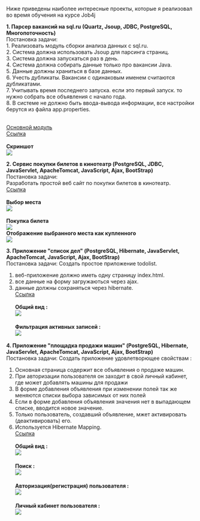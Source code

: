 ﻿Ниже приведены наиболее интересные проекты, которые я реализовал во время обучения на курсе Job4j

<b>1. Парсер вакансий на sql.ru (Quartz, Jsoup, JDBC, PostgreSQL, Многопоточность)</b>
<br>Постановка задачи:
<br>1. Реализовать модуль сборки анализа данных с sql.ru.
<br>2. Система должна использовать Jsoup для парсинга страниц.
<br>3. Система должна запускаться раз в день.
<br>4. Система должна собирать данные только про вакансии Java.
<br>5. Данные должны храниться в базе данных. 
<br>6. Учесть дубликаты. Вакансии с одинаковым именем считаются дубликатами.
<br>7. Учитывать время последнего запуска. если это первый запуск. то нужно собрать все объявления с начало года.
<br>8. В системе не должно быть ввода-вывода информации, все настройки берутся из файла app.properties.   
   
<br><a href="https://github.com/brakhin/job4j/blob/master/2_sql/src/main/java/ru/bgbrakhi/sql/jobparser/SqlRuParser.java">Основной модуль</a>
<br><a href="https://github.com/brakhin/job4j/tree/master/2_sql/src/main/java/ru/bgbrakhi/sql/jobparser">Ссылка</a> 
<br><br><b>Скриншот</b>
<br><img src="2_sql/Screenshot.jpg">

<b>2. Сервис покупки билетов в кинотеатр (PostgreSQL, JDBC, JavaServlet, ApacheTomcat, JavaScript, Ajax, BootStrap)</b>
<br>Постановка задачи:
<br>Разработать простой веб сайт по покупки билетов в кинотеатр.
<br><a href="https://github.com/brakhin/job4j/tree/master/3_servlets_cinema">Ссылка</a> 
<br><br><b>Выбор места</b>
<br><img src="3_servlets_cinema/Screenshot1.jpg">
<br><br><b>Покупка билета</b>
<br><img src="3_servlets_cinema/Screenshot2.jpg">
<br><b>Отображение выбранного места как купленного</b>
<br><img src="3_servlets_cinema/Screenshot3.jpg">

<b>3. Приложение "список дел" (PostgreSQL, Hibernate, JavaServlet, ApacheTomcat, JavaScript, Ajax, BootStrap)</b>
<br>Постановка задачи:
Cоздать простое приложение todolist.
1. веб-приложение должно иметь одну страницу index.html. 
2. все данные на форму загружаються через ajax.
3. данные должны сохраняться через hibernate.
<br><a href="https://github.com/brakhin/job4j/tree/master/3_hibernate">Ссылка</a> 
<br><br><b>Общий вид :</b>
<br><img src="3_hibernate/Screenshot_1.jpg">
<br><br><b>Фильтрация активных записей :</b>
<br><img src="3_hibernate/Screenshot_2.jpg">
 
<b>4. Приложение "площадка продажи машин" (PostgreSQL, Hibernate, JavaServlet, ApacheTomcat, JavaScript, Ajax, BootStrap)</b>
<br>Постановка задачи:
Cоздать приложение удовлетворющее свойствам :
1. Основная страница содержит все объявления о продаже машин. 
2. При авторизации пользователя он заходит в свой личный кабинет, где может добавлять машины для продажи
3. В форме добавления объявления при изменении полей так же меняются списки выбора зависимых от них полей
4. Если в форме добавления объявления значения нет в выпадающем списке, вводится новое значение.
5. Только пользователь, создавший объявление, мжет активировать (деактивировать) его.
6. Используется Hibernate Mapping.
<br><a href="https://github.com/brakhin/job4j/tree/master/3_hibernate_carseller">Ссылка</a> 
<br><br><b>Общий вид :</b>
<br><img src="3_hibernate_carseller/Screenshot1.jpg">
<br><br><b>Поиск :</b>
<br><img src="3_hibernate_carseller/Screenshot2.jpg">
<br><br><b>Авторизация(регистрация) пользователя :</b>
<br><img src="3_hibernate_carseller/Screenshot3.jpg">
<br><br><b>Личный кабинет пользователя :</b>
<br><img src="3_hibernate_carseller/Screenshot4.jpg">
 

